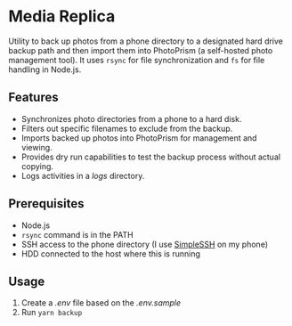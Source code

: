 # Media Replica

Utility to back up photos from a phone directory to a designated hard drive backup path and then import them into PhotoPrism (a self-hosted photo management tool). It uses `rsync` for file synchronization and `fs` for file handling in Node.js.

## Features

- Synchronizes photo directories from a phone to a hard disk.
- Filters out specific filenames to exclude from the backup.
- Imports backed up photos into PhotoPrism for management and viewing.
- Provides dry run capabilities to test the backup process without actual copying.
- Logs activities in a _logs_ directory.

## Prerequisites

- Node.js
- `rsync` command is in the PATH
- SSH access to the phone directory (I use [SimpleSSH](https://play.google.com/store/apps/details?id=com.begood.simplessh) on my phone)
- HDD connected to the host where this is running

## Usage

1. Create a _.env_ file based on the _.env.sample_
2. Run `yarn backup`

